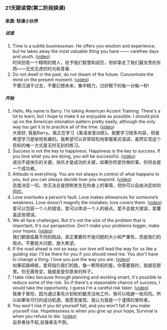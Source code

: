 ### 21天跟读营(第二阶段换课)
#### 来源: 轻课小伙伴
##### 试读
1. Time is a subtle businessman. He offers you wisdom and experience; but he takes away the most valuable thing you have —— carefree days and youth. ([video](https://www.qingclass.com/channel/h5_g21/?c=detail&id=7367705c-8298-4bac-8aea-4cda9bd0802b))  
时间仿若一个精明的商人，给予我们智慧和阅历，但却拿走了我们最宝贵的东西——无忧无虑的时光和青春. 
2. Do not dwell in the past, do not dream of the future. Concentrate the mind on the present moment. ([video](https://www.qingclass.com/channel/h5_g21/?c=detail&id=dc87ba57-d8b2-4a19-853c-def499382f48))  
不要沉溺于过去，不要幻想未来，集中精力，过好眼下的每一分每一秒!  

##### 开始
1. Hello, My name is Barry. I'm taking American Accent Training. There's a lot to learn, but I hope to make it as enjoyable as possible. I should pick up on the American intonation pattern pretty easily, although the only way tou get it is to practice all of the time. ([video](https://www.qingclass.com/channel/h5_g21/?c=detail&id=d39ed343-5161-498d-972d-f23a930017a7))  
大家好, 我是Barry。我正在学习《美语发音训练》。我要学习很多内容，但我希望学习是愉悦有趣的。我希望可以非常轻松地掌握美式语调，虽然实现这个目标的唯一方式是无时无刻的练习。  
2. Success is not the key to happiness. Happiness is the key to success. If you love what you are doing, you will be successful. ([video](https://www.qingclass.com/channel/h5_g21/?c=detail&id=d0d1ba42-f5b1-4c06-ab17-12a992b3ef4e))  
成功不是快乐的关键，快乐才是成功的关键，如果你热爱你做的事，你将会是一个成功者。
3. Attitude is everything. You are not always in control of what happens to you, but you can always decide how you respond. ([video](https://www.qingclass.com/channel/h5_g21/?c=detail&id=65d4a764-eafe-4a2e-a320-ee4b8ad8d1c7&winzoom=1))  
态度决定一切。你无法总是控制发生在你身上的事情，但你可以自由决定如何回应。
4. Love overlooks a person’s fault. Love makes allowances for someone’s weakness. Love doesn’t magnify the mistakes; love covers them. ([video](https://www.qingclass.com/channel/h5_g21/?c=detail&id=64a802ce-c487-48b6-87ec-e42d64725381&winzoom=1))  
爱可以包容一个人的错误，爱可以体谅一个人的弱点。爱不会放大错误，爱覆盖这些错误。
5. We all face challenges. But it's not the size of the problem that is important; It's our perspective. Don't make your problems bigger, make your hopes. ([video](https://www.qingclass.com/channel/h5_g21/?winzoom=1&id=1bb9f6e7-a2a5-4315-b404-7dbd07a5e445&c=detail&code=041aAMH30Ic20G14jqK30V6uH30aAMH0&state=STATE))  
我们都面临着不同的挑战，真正重要的不是问题的大小和严重性，而是我们的观点。不要放大问题，放大希望。
6. If the road ahead is not so easy. our love will lead the way for us like a guiding star. I'll be there for you if you should need me. You don't have to change a thing. I love you just the way you are. ([video](https://www.qingclass.com/channel/h5_g21/?winzoom=1&id=12f072ab-6a15-4cf4-a51c-e1e4a98b426d&c=detail&code=011W5JFd2uaGaC0EDVGd2QaYFd2W5JFw&state=STATE))  
如果前路崎岖，爱将指引我们的路，像一颗导航的星。你需要我时，我就在那里。你无需改变，我就是爱你原来的样子。
7. I take risks because through planning and working smart, it's possible to reduce some of the risk. So if there's a reasonable chance of success, I would take the opportunity. I guess I'm a careful risk taker. ([video](https://www.qingclass.com/channel/h5_g21/?winzoom=1&id=5982bfa8-e442-48ac-ab04-0cd39e7faeec&c=detail&code=0116XVOi0B7V5k1nt4Ri0TcVOi06XVOb&state=STATE))  
我勇于冒险，因为通过事先计划和机敏灵活地工作，我可以规避一些风险。所以如果有可行的成功机遇，我愿意接受。我认为我是一个谨慎的冒险者。
8. You won't rise if you let yourself fall, and you won't fall if you make yourself rise. Hopelessness is when you give up your hope, Survival is when you refuse to die. ([video](https://www.qingclass.com/channel/h5_g21/?id=33c0a416-5eb9-4ba7-a93d-44d68c4bc343&c=detail&code=021aZ55H0Xu58i2hrQ5H0kPL4H0aZ556&state=STATE))  
自弃者扶不起,自强者击不倒。
